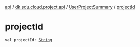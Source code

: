 [api](../../index.md) / [dk.sdu.cloud.project.api](../index.md) / [UserProjectSummary](index.md) / [projectId](./project-id.md)

# projectId

`val projectId: `[`String`](https://kotlinlang.org/api/latest/jvm/stdlib/kotlin/-string/index.html)